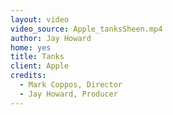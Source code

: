 ```yaml
---
layout: video
video_source: Apple_tanksSheen.mp4
author: Jay Howard
home: yes
title: Tanks
client: Apple
credits:
  - Mark Coppos, Director
  - Jay Howard, Producer
---
```

